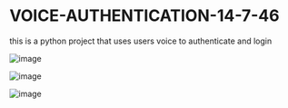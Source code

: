 # VOICE-AUTHENTICATION-14-7-46

this is a python project that uses users voice to authenticate and login

![image](https://user-images.githubusercontent.com/131248206/233031864-9ca0259e-5ba7-4d20-b89d-a3f1b9a88848.png)

![image](https://user-images.githubusercontent.com/131248206/233031903-cfb5adfc-1556-40d1-910c-d6bf67086e15.png)

![image](https://user-images.githubusercontent.com/131248206/233031949-2a90bcfe-4620-41e9-9cb7-87115210a93a.png)
